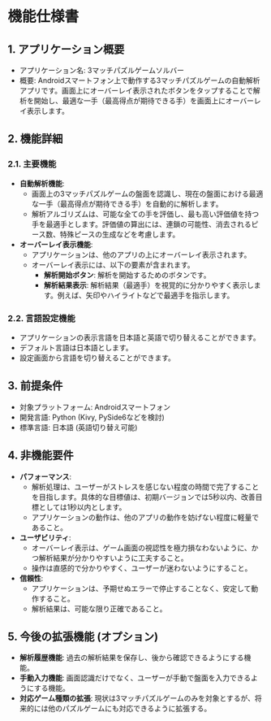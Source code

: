 # 機能仕様書

## 1. アプリケーション概要
- アプリケーション名: 3マッチパズルゲームソルバー
- 概要: Androidスマートフォン上で動作する3マッチパズルゲームの自動解析アプリです。画面上にオーバーレイ表示されたボタンをタップすることで解析を開始し、最適な一手（最高得点が期待できる手）を画面上にオーバーレイ表示します。

## 2. 機能詳細
### 2.1. 主要機能
- **自動解析機能**:
    - 画面上の3マッチパズルゲームの盤面を認識し、現在の盤面における最適な一手（最高得点が期待できる手）を自動的に解析します。
    - 解析アルゴリズムは、可能な全ての手を評価し、最も高い評価値を持つ手を最適手とします。評価値の算出には、連鎖の可能性、消去されるピース数、特殊ピースの生成などを考慮します。
- **オーバーレイ表示機能**:
    - アプリケーションは、他のアプリの上にオーバーレイ表示されます。
    - オーバーレイ表示には、以下の要素が含まれます。
        - **解析開始ボタン**: 解析を開始するためのボタンです。
        - **解析結果表示**: 解析結果（最適手）を視覚的に分かりやすく表示します。例えば、矢印やハイライトなどで最適手を指示します。

### 2.2. 言語設定機能
- アプリケーションの表示言語を日本語と英語で切り替えることができます。
- デフォルト言語は日本語とします。
- 設定画面から言語を切り替えることができます。

## 3. 前提条件
- 対象プラットフォーム: Androidスマートフォン
- 開発言語: Python (Kivy, PySide6などを検討)
- 標準言語: 日本語 (英語切り替え可能)

## 4. 非機能要件
- **パフォーマンス**:
    - 解析処理は、ユーザーがストレスを感じない程度の時間で完了することを目指します。具体的な目標値は、初期バージョンでは5秒以内、改善目標としては1秒以内とします。
    - アプリケーションの動作は、他のアプリの動作を妨げない程度に軽量であること。
- **ユーザビリティ**:
    - オーバーレイ表示は、ゲーム画面の視認性を極力損なわないように、かつ解析結果が分かりやすいように工夫すること。
    - 操作は直感的で分かりやすく、ユーザーが迷わないようにすること。
- **信頼性**:
    - アプリケーションは、予期せぬエラーで停止することなく、安定して動作すること。
    - 解析結果は、可能な限り正確であること。

## 5. 今後の拡張機能 (オプション)
- **解析履歴機能**: 過去の解析結果を保存し、後から確認できるようにする機能。
- **手動入力機能**: 画面認識だけでなく、ユーザーが手動で盤面を入力できるようにする機能。
- **対応ゲーム種類の拡張**: 現状は3マッチパズルゲームのみを対象とするが、将来的には他のパズルゲームにも対応できるように拡張する。
